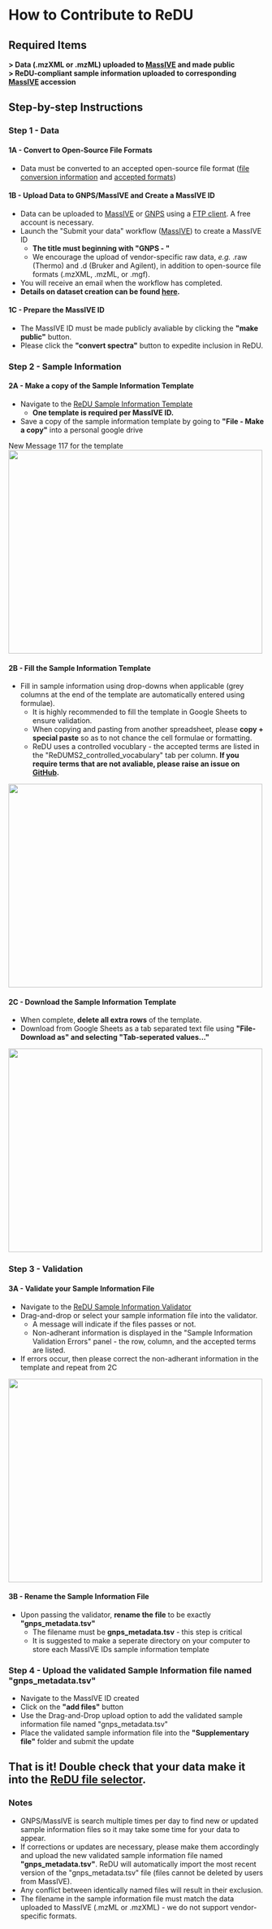 
# How to Contribute to ReDU
## Required Items
**> Data (.mzXML or .mzML) uploaded to [MassIVE](https://massive.ucsd.edu/ProteoSAFe/static/massive.jsp) and made public** <br>
**> ReDU-compliant sample information uploaded to corresponding [MassIVE](https://massive.ucsd.edu/ProteoSAFe/static/massive.jsp) accession**

## Step-by-step Instructions
### Step 1 - Data

#### 1A - Convert to Open-Source File Formats
- Data must be converted to an accepted open-source file format ([file conversion information](https://github.com/CCMS-UCSD/GNPSDocumentation/blob/master/docs/fileconversion.md) and [accepted formats](https://github.com/CCMS-UCSD/GNPSDocumentation/blob/master/docs/isgnpsright.md))

#### 1B - Upload Data to GNPS/MassIVE and Create a MassIVE ID
- Data can be uploaded to [MassIVE](https://massive.ucsd.edu/ProteoSAFe/static/massive.jsp) or [GNPS](https://gnps.ucsd.edu/ProteoSAFe/static/gnps-splash.jsp) using a [FTP client](https://ccms-ucsd.github.io/GNPSDocumentation/fileupload/). A free account is necessary.
- Launch the "Submit your data" workflow ([MassIVE](https://massive.ucsd.edu/ProteoSAFe/static/massive.jsp?redirect=auth)) to create a MassIVE ID
  - **The title must beginning with "GNPS - "**
  - We encourage the upload of vendor-specific raw data, *e.g.* .raw (Thermo) and .d (Bruker and Agilent), in addition to open-source file formats (.mzXML, .mzML, or .mgf).
- You will receive an email when the workflow has completed.
- **Details on dataset creation can be found [here](https://ccms-ucsd.github.io/GNPSDocumentation/datasets/).**

#### 1C - Prepare the MassIVE ID
- The MassIVE ID must be made publicly avaliable by clicking the **"make public"** button.
- Please click the **"convert spectra"** button to expedite inclusion in ReDU.

### Step 2 - Sample Information

#### 2A - Make a copy of the Sample Information Template
- Navigate to the [ReDU Sample Information Template](https://docs.google.com/spreadsheets/d/1v71bnUd8fiXX51zuZIUAvYETWmpwFQj-M3mu4CNsHBU/edit?usp=sharing)
  - **One template is required per MassIVE ID.**
- Save a copy of the sample information template by going to **"File - Make a copy"** into a personal google drive

New Message 117 for the template
<img src="https://cmaceves.github.io/ReDU-MS2-Docs/HowtoContribute/docs/images/Sample_Template_MakeACopy.gif" height="400" width="500">
  
#### 2B - Fill the Sample Information Template
- Fill in sample information using drop-downs when applicable (grey columns at the end of the template are automatically entered using formulae).
  - It is highly recommended to fill the template in Google Sheets to ensure validation.
  - When copying and pasting from another spreadsheet, please **copy + special paste** so as to not chance the cell formulae or formatting.
  - ReDU uses a controlled vocublary - the accepted terms are listed in the "ReDUMS2_controlled_vocabulary" tab per column. **If you require terms that are not avaliable, please raise an issue on [GitHub](https://github.com/mwang87/ReDU-MS2-GNPS).**

<img src="https://cmaceves.github.io/ReDU-MS2-Docs/docs/images/Sample_Template_Fill.gif" height="400" width="500">

#### 2C - Download the Sample Information Template
- When complete, **delete all extra rows** of the template.
- Download from Google Sheets as a tab separated text file using **"File-Download as" and selecting "Tab-seperated values..."**

<img src="https://cmaceves.github.io/ReDU-MS2-Docs/docs/images/Sample_Template_deleterows.gif" height="400" width="500">

### Step 3 - Validation

#### 3A - Validate your Sample Information File
- Navigate to the [ReDU Sample Information Validator](https://redu.ucsd.edu/)
- Drag-and-drop or select your sample information file into the validator.
  - A message will indicate if the files passes or not.
  - Non-adherant information is displayed in the "Sample Information Validation Errors" panel - the row, column, and the accepted terms are listed.
- If errors occur, then please correct the non-adherant information in the template and repeat from 2C

<img src="https://cmaceves.github.io/ReDU-MS2-Docs/docs/images/Validate.gif" height="400" width="500">

#### 3B - Rename the Sample Information File
- Upon passing the validator, **rename the file** to be exactly **"gnps_metadata.tsv"**
  - The filename must be **gnps_metadata.tsv** - this step is critical
  - It is suggested to make a seperate directory on your computer to store each MassIVE IDs sample information template

### Step 4 - Upload the validated Sample Information file named "gnps_metadata.tsv"
- Navigate to the MassIVE ID created
- Click on the **"add files"** button
- Use the Drag-and-Drop upload option to add the validated sample information file named "gnps_metadata.tsv"
- Place the validated sample information file into the **"Supplementary file"** folder and submit the update

## That is it! Double check that your data make it into the [ReDU file selector](https://redu.ucsd.edu/metadataselection).

### Notes
- GNPS/MassIVE is search multiple times per day to find new or updated sample information files so it may take some time for your data to appear.
- If corrections or updates are necessary, please make them accordingly and upload the new validated sample information file named **"gnps_metadata.tsv"**. ReDU will automatically import the most recent version of the "gnps_metadata.tsv" file (files cannot be deleted by users from MassIVE).
- Any conflict between identically named files will result in their exclusion.
- The filename in the sample information file must match the data uploaded to MassIVE (.mzML or .mzXML) - we do not support vendor-specific formats.
